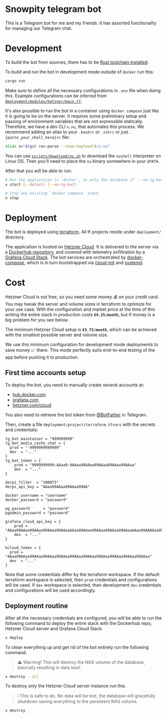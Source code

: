 [rust-toolchain]: https://www.rust-lang.org/tools/install

# Snowpity telegram bot

This is a Telegram bot for me and my friends.
It has assorted functionality for managing our Telegram chat.

# Development

To build the bot from sources, there has to be [Rust toolchain installed][rust-toolchain].

To build and run the bot in development mode outside of `docker` run this:

```bash
cargo run
```

Make sure to define all the necessary configurations in `.env` file when doing this. Example configurations can be inferred from [`deployment/modules/hetzner/main.tf`](deployment/modules/hetzner/main.tf).

It's also possible to run the bot in a container using `docker compose` just like it is going to be on the server. It requires some preliminary setup and passing of environment variables that are not expressible statically. Therefore, we have a dev CLI `x.nu`, that automates this process. We recommend adding an alias to your `.bashrc` or `.zshrc` or just `.{paste_your_shell_here}rc` file:

```bash
alias x="$(git rev-parse --show-toplevel)/x.nu"
```

You can use [`scripts/download/nu.sh`](scripts/download/nu.sh) to download the `nushell` interpreter on Linux OS. Then you'll need to place the `nu` binary somewhere in your `$PATH`.

After that you will be able to run:

```bash
# Run the application in `docker`, or only the database if `--no-tg-bot` was specified
x start [--detach] [--no-tg-bot]

# Stop any existing `docker compose` stack
x stop
```

# Deployment

The bot is deployed using [terraform]. All tf projects reside under `deployment/` directory.

The application is hosted on [Hetzner Cloud][hetzner-cloud]. It is delivered to the server via a [Dockerhub repository][dockerhub-repo], and covered with telemetry exfiltration by a [Grafana Cloud Stack][grafana-cloud]. The bot services are orchestrated by [docker-compose], which is in turn bootstrapped via [cloud-init] and [systemd].

# Cost

Hetzner Cloud is not free, so you need some money 💰 on your credit card. You may tweak the server and volume sizes in terraform to optimize for your use case. With the configuration and market price at the time of this writing the entire stack in production costs **`€9.25/month`**, but if money is a big problem for you see below.

The minimum Hetzner Cloud setup is **`€3.73/month`**, which can be achieved with the smallest possible server and volume size.

We use this minimum configuration for development mode deployments to save money 📈 there. This mode perfectly suits end-to-end testing of the app before pushing it to production.

## First time accounts setup

To deploy the bot, you need to manually create several accounts at:

- [hub.docker.com](https://hub.docker.com/)
- [grafana.com](https://grafana.com/)
- [hetzner.com/cloud][hetzner-cloud]

You also need to retrieve the bot token from [@BotFather] in Telegram.

Then, create a file `deployment/project/terraform.tfvars` with the secrets and credentials:

```hcl
tg_bot_maintainer = "999999999"
tg_bot_media_cache_chat = {
  prod = "-9999999999999"
  dev  = "..."
}
tg_bot_token = {
    prod = "9999999999:AAaa9-9AAaa99AAaa99AAaa99AAaa99AAaa"
    dev  = "..."
}

derpi_filter  = "100073"
derpi_api_key = "AAaa99AAaa99AAaa99AA"

docker_username = "username"
docker_password = "password"

pg_password      = "password"
pgadmin_password = "password"

grafana_cloud_api_key = {
    prod = "AAaa99AAaa99AAaa99AAaa99AAaaAAaa99AAaa99AAaa99AAaa99AAaaAAaa99AAAAaa99AAaa99AAa99AAAAaa99AAaa99AAa99AAAAaa9="
    dev  = "..."
}

hcloud_token = {
  prod = "AAaa99AAaa99AAaa99AAaa99AAaa99AAaa99AAaa99AAaa99AAaa99AAaa99AAaa"
  dev  = "..."
}
```

Note that some credentials differ by the terraform workspace. If the default terraform workspace is selected, then `prod` credentials and configurations will be used. If `dev` workspace is selected, then development `dev` credentials and configurations will be used accordingly.

## Deployment routine

After all the necessary credentials are configured, you will be able to run the following command to deploy the entire stack with the Dockerhub repo, Hetzner Cloud server and Grafana Cloud Stack.

```bash
x deploy
```

To clean everything up and get rid of the bot entirely run the following command.

> ⚠️ Warning! This will destroy the NAS volume of the database, basically resulting in data loss!

```bash
x destroy --all
```

To destroy only the Hetzner Cloud server instance run this.

> ℹ This is safe to do. No data will be lost, the database will gracefully shutdown saving everything to the persistent NAS volume.
```bash
x destroy
```

[terraform]: https://www.terraform.io/
[hetzner-cloud]: https://www.hetzner.com/cloud

[dockerhub-repo]: https://hub.docker.com/repository/docker/veetaha/snowpity-tg
[grafana-cloud]: https://grafana.com/products/cloud/
[docker-compose]: https://docs.docker.com/compose/
[cloud-init]: https://cloudinit.readthedocs.io/en/latest/
[systemd]: https://www.freedesktop.org/wiki/Software/systemd/
[@BotFather]: https://core.telegram.org/bots
